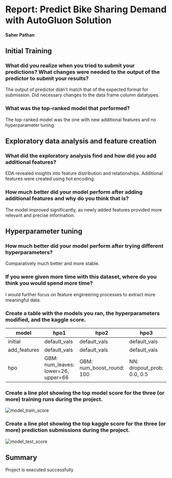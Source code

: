 # Report: Predict Bike Sharing Demand with AutoGluon Solution
#### Saher Pathan

## Initial Training
### What did you realize when you tried to submit your predictions? What changes were needed to the output of the predictor to submit your results?
The output of predictor didn't match that of the expected format for submission. Did necessary changes to the data frame column datatypes.

### What was the top-ranked model that performed?
The top-ranked model was the one with new additional features and no hyperparameter tuning.

## Exploratory data analysis and feature creation
### What did the exploratory analysis find and how did you add additional features?
EDA revealed insights into feature distribution and relationships. Additional features were created using hot encoding. 

### How much better did your model perform after adding additional features and why do you think that is?
The model improved significantly, as newly added features provided more relevant and precise information.

## Hyperparameter tuning
### How much better did your model perform after trying different hyperparameters?
Comparatively much better and more stable.
### If you were given more time with this dataset, where do you think you would spend more time?
I would further focus on feature engineering processes to extract more meaningful data.

### Create a table with the models you ran, the hyperparameters modified, and the kaggle score.
|model|hpo1|hpo2|hpo3|score|
|--|--|--|--|--|
|initial|default_vals|default_vals|default_vals| 1.85146|
|add_features|default_vals|default_vals|default_vals| 0.62155|
|hpo|GBM: num_leaves: lower=26, upper=66|GBM: num_boost_round: 100|NN: dropout_prob: 0.0, 0.5|	0.47832|

### Create a line plot showing the top model score for the three (or more) training runs during the project.


![model_train_score](https://github.com/Saherpathan/nd009t-c1-intro-to-ml-project-starter/assets/80739877/bf1f5103-19ed-40c2-a99e-5821503ece29)



### Create a line plot showing the top kaggle score for the three (or more) prediction submissions during the project.

![model_test_score](https://github.com/Saherpathan/nd009t-c1-intro-to-ml-project-starter/assets/80739877/64b7c0d6-d98c-412f-b8b2-764c0db87d34)


## Summary
Project is executed successfully
